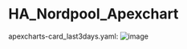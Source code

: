 # HA_Nordpool_Apexchart
apexcharts-card_last3days.yaml:
![image](https://user-images.githubusercontent.com/59705799/153153176-f29e6388-55c8-401f-ad5f-9f0cbad37327.png)
